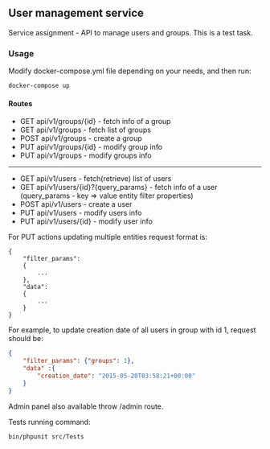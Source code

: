 ## User management service

Service assignment - API to manage users and groups.
This is a test task.

### Usage
Modify docker-compose.yml file depending on your needs, and then run:
```
docker-compose up
```

#### Routes

* GET  api/v1/groups/{id} - fetch info of a group
* GET  api/v1/groups      - fetch list of groups
* POST api/v1/groups      - create a group
* PUT  api/v1/groups/{id} - modify group info
* PUT  api/v1/groups      - modify groups info
-----------------------------------------------------------
* GET api/v1/users                     - fetch(retrieve) list of users
* GET api/v1/users/{id}?{query_params} - fetch info of a user (query_params - key => value entity filter properties)
* POST api/v1/users                    - create a user
* PUT api/v1/users                     - modify users info
* PUT api/v1/users/{id}                - modify user info

For PUT actions updating multiple entities request format is:
```
{
    "filter_params": 
    {
        ...
    },
    "data": 
    {
        ...
    }
}
```
For example, to update creation date of all users in group with id 1, request should be:
```json
{
	"filter_params": {"groups": 1},
	"data" :{
		"creation_date": "2015-05-20T03:58:21+00:00"
	}
}
```
Admin panel also available throw /admin route.

Tests running command:
```
bin/phpunit src/Tests
```
